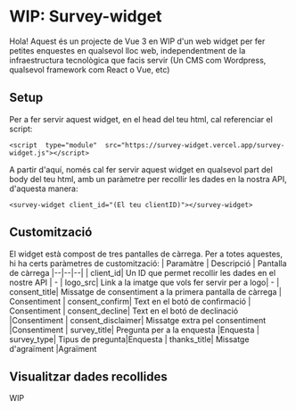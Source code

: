 # WIP: Survey-widget

Hola! Aquest és un projecte de Vue 3 en WIP  d'un web widget per fer petites enquestes en qualsevol lloc web, independentment de la infraestructura tecnològica que facis servir (Un CMS com Wordpress, qualsevol framework com React o Vue, etc)


## Setup

Per a fer servir aquest widget, en el head del teu html, cal referenciar el script:


	<script  type="module"  src="https://survey-widget.vercel.app/survey-widget.js"></script>


A partir d'aquí, només cal fer servir aquest widget en qualsevol part del body del teu html, amb un paràmetre per recollir les dades en la nostra API, d'aquesta manera:

	<survey-widget client_id="(El teu clientID)"></survey-widget>


## Customització

El widget està compost de tres pantalles de càrrega. Per a totes aquestes, hi ha certs paràmetres de customització:
| Paramàtre | Descripció | Pantalla de càrrega
|--|--|--|
|  client_id| Un ID que permet recollir les dades en el nostre API | -
|  logo_src| Link a la imatge que vols fer servir per a logo| -
|  consent_title| Missatge de consentiment a la primera pantalla de càrrega | Consentiment
|  consent_confirm| Text en el botó de confirmació | Consentiment
|  consent_decline| Text en el botó de declinació |Consentiment
|  consent_disclaimer| Missatge extra pel consentiment |Consentiment
|  survey_title| Pregunta per a la enquesta |Enquesta
|  survey_type| Tipus de pregunta|Enquesta 
|  thanks_title| Missatge d'agraïment |Agraïment


## Visualitzar dades recollides

WIP
